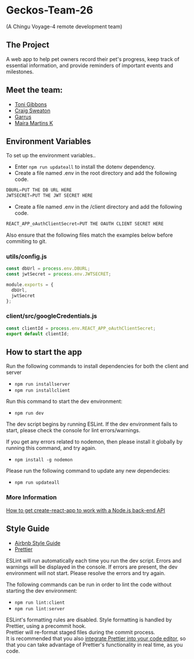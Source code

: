 # Geckos-Team-26

(A Chingu Voyage-4 remote development team)

## The Project

A web app to help pet owners record their pet's progress, keep track of essential information, and provide reminders of important events and milestones.

## Meet the team:

* [Toni Gibbons](https://github.com/8thDay)
* [Craig Sweaton](https://github.com/Fixy250185/)
* [Garrus](https://github.com/GarrusNapp)
* [Maíra Martins K](https://github.com/mairamartinsk)

## Environment Variables

To set up the environment variables..

* Enter `npm run updateall` to install the dotenv dependency.
* Create a file named .env in the root directory and add the following code.

```javascript
DBURL=PUT THE DB URL HERE
JWTSECRET=PUT THE JWT SECRET HERE
```

* Create a file named .env in the /client directory and add the following code.

```javascript
REACT_APP_oAuthClientSecret=PUT THE OAUTH CLIENT SECRET HERE
```

Also ensure that the following files match the examples below before commiting to git.

### utils/config.js

```javascript
const dbUrl = process.env.DBURL;
const jwtSecret = process.env.JWTSECRET;

module.exports = {
  dbUrl,
  jwtSecret
};
```

### client/src/googleCredentials.js

```javascript
const clientId = process.env.REACT_APP_oAuthClientSecret;
export default clientId;
```

## How to start the app

Run the following commands to install dependencies for both the client and server

* `npm run installserver`
* `npm run installclient`

Run this command to start the dev environment:

* `npm run dev`

The dev script begins by running ESLint. If the dev environment fails to start, please check the console for lint errors/warnings.

If you get any errors related to nodemon, then please install it globally by running this command, and try again.

* `npm install -g nodemon`

Please run the following command to update any new dependecies:

* `npm run updateall`

### More Information

[How to get create-react-app to work with a Node.js back-end API](https://medium.freecodecamp.org/how-to-make-create-react-app-work-with-a-node-backend-api-7c5c48acb1b0)

## Style Guide

* [Airbnb Style Guide](https://github.com/airbnb/javascript#airbnb-javascript-style-guide)
* [Prettier](https://prettier.io)

ESLint will run automatically each time you run the dev script. Errors and warnings will be displayed in the console. If errors are present, the dev environment will not start. Please resolve the errors and try again.

The following commands can be run in order to lint the code without starting the dev environment:

* `npm run lint:client`
* `npm run lint:server`

ESLint's formatting rules are disabled. Style formatting is handled by Prettier, using a precommit hook.  
Prettier will re-format staged files during the commit process.  
It is recommended that you also [integrate Prettier into your code editor](https://prettier.io/docs/en/editors.html), so that you can take advantage of Prettier's functionality in real time, as you code.
